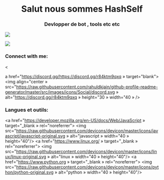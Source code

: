 <h1 align="center">Salut nous sommes HashSelf</h1><h3 align="center">Devlopper de bot , tools etc etc</h3><p align="left"> <img src="https://komarev.com/ghpvc/?username=hashself&label=Profile%20views&color=0e75b6&style=flat » alt="hashself » /> </p>




<p align="left"> <a href="https://github.com/ryo-ma/github-profile-trophy"><img src="https://github-profile-trophy.vercel.app/?username=hashself » alt="hashself » /></a> </p><h3 align="left">Connect with me:</h3><p align="left">

<

a href="https://discord.gg/https://discord.gg/r84ktm9qxq » target="blank"><img align="center » src="https://raw.githubusercontent.com/rahuldkjain/github-profile-readme-generator/master/src/images/icons/Social/discord.svg » alt="https://discord.gg/r84ktm9qxq » height="30 » width="40 » /></a>
</p><h3 align="left">Langues et outils:</h3><p align="left">


<a href="https://developer.mozilla.org/en-US/docs/Web/JavaScript » target="_blank » rel="noreferrer"> <img src="https://raw.githubusercontent.com/devicons/devicon/master/icons/javascript/javascript-original.svg » alt="javascript » width="40 » height="40"/> </a> <a href="https://www.linux.org/ » target="_blank » rel="noreferrer"> <img src="https://raw.githubusercontent.com/devicons/devicon/master/icons/linux/linux-original.svg » alt="linux » width="40 » height="40"/> </a> <a href="https://www.python.org » target="_blank » rel="noreferrer"> <img src="https://raw.githubusercontent.com/devicons/devicon/master/icons/python/python-original.svg » alt="python » width="40 » height="40"/> </a> </p>
